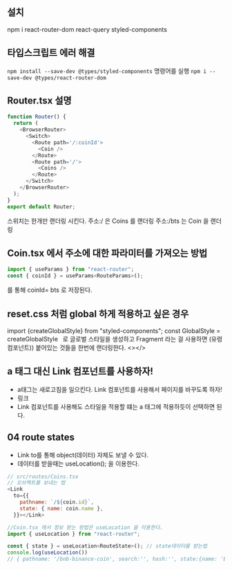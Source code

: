 ## 설치

npm i react-router-dom react-query styled-components

## 타입스크립트 에러 해결

`npm install --save-dev @types/styled-components` 명령어를 실행
`npm i --save-dev @types/react-router-dom`

## Router.tsx 설명

```javascript
function Router() {
  return (
    <BrowserRouter>
      <Switch>
        <Route path='/:coinId'>
          <Coin />
        </Route>
        <Route path='/'>
          <Coins />
        </Route>
      </Switch>
    </BrowserRouter>
  );
}
export default Router;
```

스위치는 한개만 랜더링 시킨다.
주소:/ 은 Coins 를 랜더링
주소:/bts 는 Coin 을 랜더링

## Coin.tsx 에서 주소에 대한 파라미터를 가져오는 방법

```javascript
import { useParams } from "react-router";
const { coinId } = useParams<RouteParams>();
```

를 통해 coinId= bts 로 저장된다.

## reset.css 처럼 global 하게 적용하고 싶은 경우

import {createGlobalStyle} from "styled-components";
const GlobalStyle = createGlobalStyle` `
로 글로벌 스타일을 생성하고
Fragment 라는 걸 사용하면 (유령 컴포넌트)) 붙어있는 것들을 한번에 랜더링한다. <></>

## a 태그 대신 Link 컴포넌트를 사용하자!

- a태그는 새로고침을 일으킨다. Link 컴포넌트를 사용해서 페이지를 바꾸도록 하자!
- <Link to={`${coin.id}`}>링크</Link>
- Link 컴포넌트를 사용해도 스타일을 적용할 떄는 a 태그에 적용하듯이 선택하면 된다.

## 04 route states

- Link to를 통해 object(데이터) 자체도 보낼 수 있다.
- 데이터를 받을때는 useLocation(); 을 이용한다.

```javascript
// src/routes/Coins.tsx
// 오브젝트를 보내는 법
<Link
  to={{
    pathname: `/${coin.id}`,
    state: { name: coin.name },
  }}></Link>
```

```javascript
//Coin.tsx 에서 정보 받는 방법은 useLocation 을 이용한다.
import { useLocation } from "react-router";

const { state } = useLocation<RouteState>(); // state데이터를 받는법
console.log(useLocation())
// { pathname: '/bnb-binance-coin', search:'', hash:'', state:{name: 'Binance Coin}, key:'avivim' }
```
